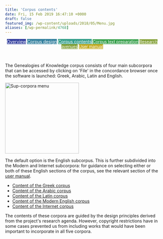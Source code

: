 ```yaml
---
title: 'Corpus contents'
date: Fri, 15 Feb 2019 16:47:10 +0000
draft: false
featured_img: /wp-content/uploads/2018/05/Menu.jpg
aliases: [/wp-permalink/4768]
---
```


<div class="entry-post"><p style="text-align: center;"><a class="fasc-button fasc-size-medium fasc-type-flat fasc-rounded-medium" style="background-color: #333f9e; color: #ffffff;" href="http://genealogiesofknowledge.net/genealogies-knowledge-corpus/">Overview</a>&nbsp;<a class="fasc-button fasc-size-medium fasc-type-flat fasc-rounded-medium" style="background-color: #33809e; color: #ffffff;" href="http://genealogiesofknowledge.net/genealogies-knowledge-corpus/corpus-design/">Corpus design</a>&nbsp;<a class="fasc-button fasc-size-medium fasc-type-flat fasc-rounded-medium" style="background-color: #339e89; color: #ffffff;" href="http://genealogiesofknowledge.net/genealogies-knowledge-corpus/corpus-contents/">Corpus contents</a><span style="font-size: 0.95em;">&nbsp;<a class="fasc-button fasc-size-medium fasc-type-flat fasc-rounded-medium" style="background-color: #339e48; color: #ffffff;" href="http://genealogiesofknowledge.net/genealogies-knowledge-corpus/corpus-text-preparation/">Corpus text preparation</a>&nbsp;<a class="fasc-button fasc-size-medium fasc-type-flat fasc-rounded-medium" style="background-color: #809e33; color: #ffffff;" href="http://genealogiesofknowledge.net/research-avenues/">Research avenues</a>&nbsp;<a class="fasc-button fasc-size-medium fasc-type-flat fasc-rounded-medium" style="background-color: #c2a91d; color: #ffffff;" href="http://genealogiesofknowledge.net/software/manual/">User manual</a></span></p>
&nbsp;

The Genealogies of Knowledge corpus consists of four main subcorpora that can be accessed by clicking on 'File' in the concordance browser once the software is launched: Greek, Arabic, Latin and English.

<img class="size-full wp-image-3894 alignnone" src="/wp-content/uploads/2018/05/Menu.jpg" alt="Sup-corpora menu" width="241" height="232">

The default option is the English subcorpus. This is further subdivided into the Modern and Internet subcorpora: for guidance on selecting either or both of these English sections of the corpus, see the relevant section of the <a href="http://genealogiesofknowledge.net/software/manual/">user manual</a>.
<ul>
 	<li><a href="http://genealogiesofknowledge.net/corpora/greek-corpus/">Content of the Greek corpus</a></li>
 	<li><a href="http://genealogiesofknowledge.net/corpora/arabic-corpus/">Content of the Arabic corpus</a></li>
 	<li><a href="http://genealogiesofknowledge.net/corpora/latin-corpus/">Content of the Latin corpus</a></li>
 	<li><a href="http://genealogiesofknowledge.net/corpora/modern-english-corpus/">Content of the Modern English corpus</a></li>
 	<li><a href="http://genealogiesofknowledge.net/corpora/internet-corpus/">Content of the Internet corpus</a></li>
</ul>
The contents of these corpora are guided by the design principles derived from the project's research agenda. However, copyright restrictions have in some cases prevented us from including works that would have been important to incorporate in all five corpora.&nbsp;</div>